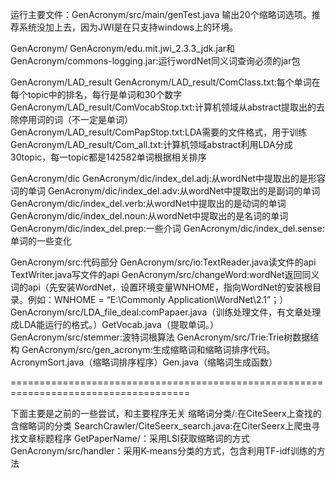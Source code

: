 运行主要文件：GenAcronym/src/main/genTest.java 输出20个缩略词选项。推荐系统没加上去，因为JWI是在只支持windows上的环境。

GenAcronym/
  GenAcronym/edu.mit.jwi_2.3.3_jdk.jar和GenAcronym/commons-logging.jar:运行wordNet同义词查询必须的jar包
  
GenAcronym/LAD_result
  GenAcronym/LAD_result/ComClass.txt:每个单词在每个topic中的排名，每行是单词和30个数字
  GenAcronym/LAD_result/ComVocabStop.txt:计算机领域从abstract提取出的去除停用词的词（不一定是单词）
  GenAcronym/LAD_result/ComPapStop.txt:LDA需要的文件格式，用于训练
  GenAcronym/LAD_result/Com_all.txt:计算机领域abstract利用LDA分成30topic，每一topic都是142582单词根据相关排序
  
GenAcronym/dic
  GenAcronym/dic/index_del.adj:从wordNet中提取出的是形容词的单词
  GenAcronym/dic/index_del.adv:从wordNet中提取出的是副词的单词
  GenAcronym/dic/index_del.verb:从wordNet中提取出的是动词的单词
  GenAcronym/dic/index_del.noun:从wordNet中提取出的是名词的单词
  GenAcronym/dic/index_del.prep:一些介词
  GenAcronym/dic/index_del.sense:单词的一些变化
  
GenAcronym/src:代码部分
  GenAcronym/src/io:TextReader.java读文件的api
                    TextWriter.java写文件的api
  GenAcronym/src/changeWord:wordNet返回同义词的api（先安装WordNet，设置环境变量WNHOME，指向WordNet的安装根目录。例如：WNHOME = “E:\Commonly Application\WordNet\2.1”；）
  GenAcronym/src/LDA_file_deal:comPapaer.java（训练处理文件，有文章处理成LDA能运行的格式。）GetVocab.java（提取单词。）
  GenAcronym/src/stemmer:波特词根算法
  GenAcronym/src/Trie:Trie树数据结构 
  GenAcronym/src/gen_acronym:生成缩略词和缩略词排序代码。AcronymSort.java（缩略词排序程序）Gen.java（缩略词生成函数）

=====================================================================================

下面主要是之前的一些尝试，和主要程序无关
缩略词分类/:在CiteSeerx上查找的含缩略词的分类
SearchCrawler/CiteSeerx_search.java:在CiterSeerx上爬虫寻找文章标题程序
GetPaperName/：采用LSI获取缩略词的方式
GenAcronym/src/handler：采用K-means分类的方式，包含利用TF-idf训练的方法
